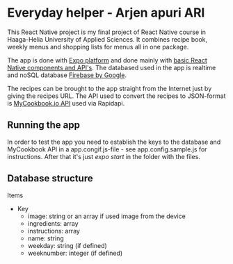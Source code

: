 # Everyday helper - Arjen apuri ARI

This React Native project is my final project of React Native course in Haaga-Helia University of Applied Sciences. It combines recipe book, weekly menus and shopping lists for menus all in one package.

The app is done with [Expo platform](https://expo.io/) and done mainly with [basic React Native components and API's](https://reactnative.dev/). The databased used in the app is realtime and noSQL database [Firebase by Google](https://firebase.google.com/).

The recipes can be brought to the app straight from the Internet just by giving the recipes URL. The API used to convert the recipes to JSON-format is [MyCookbook.io API](https://rapidapi.com/mycookbook/api/mycookbook-io1) used via Rapidapi.

## Running the app
In order to test the app you need to establish the keys to the database and MyCookbook API in a app.congif.js-file - see app.config.sample.js for instructions. After that it's just _expo start_ in the folder with the files.

## Database structure
Items
* Key
    * image: string or an array if used image from the device
    * ingredients: array
    * instructions: array
    * name: string
    * weekday: string (if defined)
    * weeknumber: integer (if defined)